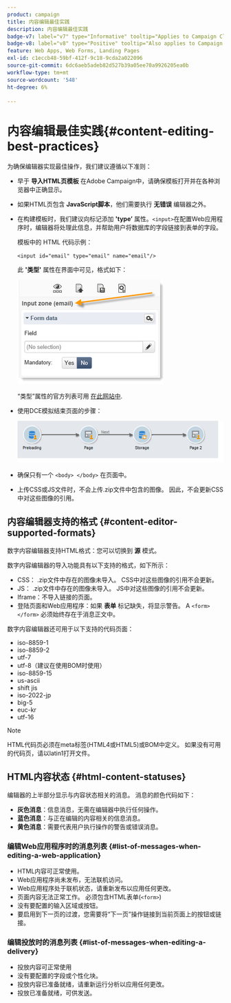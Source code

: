 ```yaml
---
product: campaign
title: 内容编辑最佳实践
description: 内容编辑最佳实践
badge-v7: label="v7" type="Informative" tooltip="Applies to Campaign Classic v7"
badge-v8: label="v8" type="Positive" tooltip="Also applies to Campaign v8"
feature: Web Apps, Web Forms, Landing Pages
exl-id: c1eccb48-59bf-412f-9c18-9cda2a022096
source-git-commit: 6dc6aeb5adeb82d527b39a05ee70a9926205ea0b
workflow-type: tm+mt
source-wordcount: '548'
ht-degree: 6%

---
```


# 内容编辑最佳实践{#content-editing-best-practices}



为确保编辑器实现最佳操作，我们建议遵循以下准则：

* 早于 **导入HTML页模板** 在Adobe Campaign中，请确保模板打开并在各种浏览器中正确显示。
* 如果HTML页包含 **JavaScript脚本**，他们需要执行 **无错误** 编辑器之外。
* 在构建模板时，我们建议向标记添加 **&#39;type’** 属性。`<input>`在配置Web应用程序时，编辑器将处理此信息，并帮助用户将数据库的字段链接到表单的字段。

   模板中的 HTML 代码示例：

   ```
   <input id="email" type="email" name="email"/>
   ```

   此 **&#39;类型&#39;** 属性在界面中可见，格式如下：

   ![](assets/dce_sidebar_inputtypechanges.png)

   “类型”属性的官方列表可用 [在此网站中](https://www.w3schools.com/tags/att_input_type.asp).

* 使用DCE模拟结束页面的步骤：

   ![](assets/dce_enchainement.png)

* 确保只有一个 `<body> </body>` 在页面中。
* 上传CSS或JS文件时，不会上传.zip文件中包含的图像。 因此，不会更新CSS中对这些图像的引用。

## 内容编辑器支持的格式 {#content-editor-supported-formats}

数字内容编辑器支持HTML格式：您可以切换到 **源** 模式。

数字内容编辑器的导入功能具有以下支持的格式，如下所示：

* CSS： .zip文件中存在的图像未导入。 CSS中对这些图像的引用不会更新。
* JS： .zip文件中存在的图像未导入。 JS中对这些图像的引用不会更新。
* Iframe：不导入链接的页面。
* 登陆页面和Web应用程序：如果 **表单** 标记缺失，将显示警告。 A `<form> </form>` 必须始终存在于消息正文中。

数字内容编辑器还可用于以下支持的代码页面：

* iso-8859-1
* iso-8859-2
* utf-7
* utf-8（建议在使用BOM时使用）
* iso-8859-15
* us-ascii
* shift jis
* iso-2022-jp
* big-5
* euc-kr
* utf-16

>[!NOTE]
>
>HTML代码页必须在meta标签(HTML4或HTML5)或BOM中定义。 如果没有可用的代码页，请以latin1打开文件。

## HTML内容状态 {#html-content-statuses}

编辑器的上半部分显示与内容状态相关的消息。 消息的颜色代码如下：

* **灰色消息**：信息消息，无需在编辑器中执行任何操作。
* **蓝色消息**：与正在编辑的内容相关的信息消息。
* **黄色消息**：需要代表用户执行操作的警告或错误消息。

### 编辑Web应用程序时的消息列表 {#list-of-messages-when-editing-a-web-application}

* HTML内容可正常使用。
* Web应用程序尚未发布，无法联机访问。
* Web应用程序处于联机状态，请重新发布以应用任何更改。
* 页面内容无法正常工作。 必须包含HTML表单(`<form>`)
* 没有要配置的输入区域或按钮。
* 要启用到下一页的过渡，您需要将“下一页”操作链接到当前页面上的按钮或链接。

### 编辑投放时的消息列表 {#list-of-messages-when-editing-a-delivery}

* 投放内容可正常使用
* 没有要配置的字段或个性化块。
* 投放内容已准备就绪，请重新运行分析以应用任何更改。
* 投放已准备就绪，可供发送。
